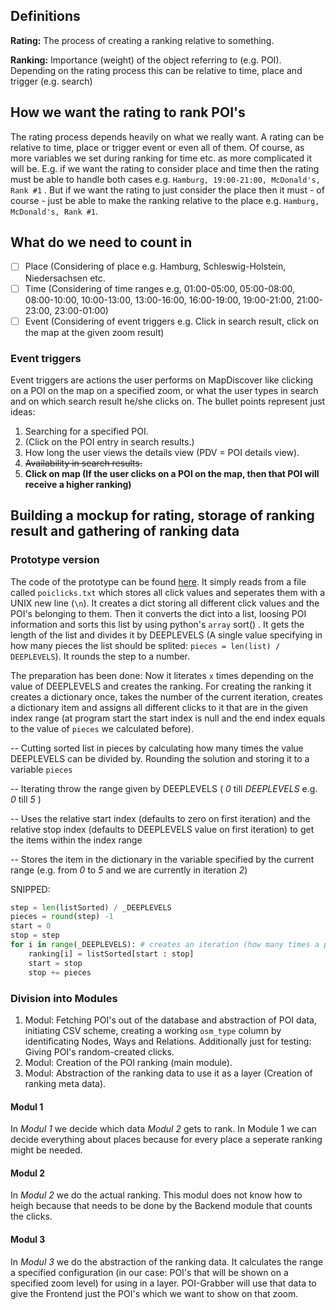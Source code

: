 ## Definitions

**Rating:** The process of creating a ranking relative to something.

**Ranking:** Importance (weight) of the object referring to (e.g. POI). Depending on the rating process this can be relative to time, place and trigger (e.g. search)

## How we want the rating to rank POI&#39;s

The rating process depends heavily on what we really want. A rating can be relative to time, place or trigger event or even all of them. Of course, as more variables we set during ranking for time etc. as more complicated it will be. E.g. if we want the rating to consider place and time then the rating must be able to handle both cases e.g. `Hamburg, 19:00-21:00, McDonald's, Rank #1` . But if we want the rating to just consider the place then it must - of course - just be able to make the ranking relative to the place e.g. `Hamburg, McDonald's, Rank #1`.

## What do we need to count in

*   [ ] Place (Considering of place e.g. Hamburg, Schleswig-Holstein, Niedersachsen etc.
*   [ ] Time (Considering of time ranges e.g, 01:00-05:00, 05:00-08:00, 08:00-10:00, 10:00-13:00, 13:00-16:00, 16:00-19:00, 19:00-21:00, 21:00-23:00, 23:00-01:00)
*   [ ] Event (Considering of event triggers e.g. Click in search result, click on the map at the given zoom result)

### Event triggers

Event triggers are actions the user performs on MapDiscover like clicking on a POI on the map on a specified zoom, or what the user types in search and on which search result he/she clicks on. The bullet points represent just ideas:

1.  Searching for a specified POI.
2.  (Click on the POI entry in search results.)
3.  How long the user views the details view (PDV = POI details view).
4.  ~~Availability in search results.~~
5.  **Click on map (If the user clicks on a POI on the map, then that POI will receive a higher ranking)**

## Building a mockup for rating, storage of ranking result and gathering of ranking data

### Prototype version

The code of the prototype can be found [here](https://github.com/ValorNaram/ratingbyclicks). It simply reads from a file called `poiclicks.txt` which stores all click values and seperates them with a UNIX new line (`\n`). It creates a dict storing all different click values and the POI&#39;s belonging to them. Then it converts the dict into a list, loosing POI information and sorts this list by using python&#39;s `array` sort() . It gets the length of the list and divides it by DEEPLEVELS (A single value specifying in how many pieces the list should be splited: `pieces = len(list) / DEEPLEVELS`). It rounds the step to a number.

The preparation has been done: Now it literates `x` times depending on the value of DEEPLEVELS and creates the ranking. For creating the ranking it creates a dictionary once, takes the number of the current iteration, creates a dictionary item and assigns all different clicks to it that are in the given index range (at program start the start index is null and the end index equals to the value of `pieces` we calculated before).

\-- Cutting sorted list in pieces by calculating how many times the value DEEPLEVELS can be divided by. Rounding the solution and storing it to a variable `pieces`

\-- Iterating throw the range given by DEEPLEVELS ( _0_ till _DEEPLEVELS_ e.g. _0_ till _5_ )

\-- Uses the relative start index (defaults to zero on first iteration) and the relative stop index (defaults to DEEPLEVELS value on first iteration) to get the items within the index range

\-- Stores the item in the dictionary in the variable specified by the current range (e.g. from _0_ to _5_ and we are currently in iteration _2_)

SNIPPED:

```python
step = len(listSorted) / _DEEPLEVELS
pieces = round(step) -1
start = 0
stop = step
for i in range(_DEEPLEVELS): # creates an iteration (how many times a piece of items will be fetched equal to 'pieces')
	ranking[i] = listSorted[start : stop]
	start = stop
	stop += pieces
```

### Division into Modules

1.  Modul: Fetching POI&#39;s out of the database and abstraction of POI data, initiating CSV scheme, creating a working `osm_type` column by identificating Nodes, Ways and Relations. Additionally just for testing: Giving POI&#39;s random-created clicks.
2.  Modul: Creation of the POI ranking (main module).
3.  Modul: Abstraction of the ranking data to use it as a layer (Creation of ranking meta data).

#### Modul 1

In _Modul 1_ we decide which data _Modul 2_ gets to rank. In Module 1 we can decide everything about places because for every place a seperate ranking might be needed.

#### Modul 2

In _Modul 2_ we do the actual ranking. This modul does not know how to heigh because that needs to be done by the Backend module that counts the clicks.

#### Modul 3

In _Modul 3_ we do the abstraction of the ranking data. It calculates the range a specified configuration (in our case: POI&#39;s that will be shown on a specified zoom level) for using in a layer. POI-Grabber will use that data to give the Frontend just the POI&#39;s which we want to show on that zoom.
